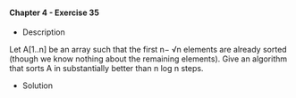 #### Chapter 4 - Exercise 35

* Description

Let A[1..n] be an array such that the first n− √n elements are already sorted
(though we know nothing about the remaining elements). Give an algorithm
that sorts A in substantially better than n log n steps.

* Solution

